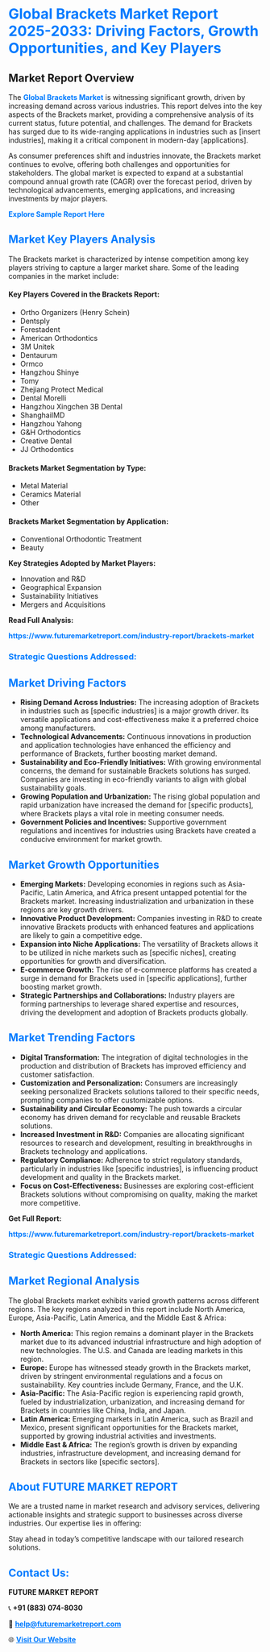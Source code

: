 <h1 style="color: #007BFF;">Global Brackets Market Report 2025-2033: Driving Factors, Growth Opportunities, and Key Players</h1>

<section id="overview">
<h2>Market Report Overview</h2>
<p>The <a href="https://www.futuremarketreport.com/industry-report/brackets-market" style="color: #007BFF; text-decoration: none;"><strong>Global Brackets Market</strong></a> is witnessing significant growth, driven by increasing demand across various industries. This report delves into the key aspects of the Brackets market, providing a comprehensive analysis of its current status, future potential, and challenges. The demand for Brackets has surged due to its wide-ranging applications in industries such as [insert industries], making it a critical component in modern-day [applications].</p>
<p>As consumer preferences shift and industries innovate, the Brackets market continues to evolve, offering both challenges and opportunities for stakeholders. The global market is expected to expand at a substantial compound annual growth rate (CAGR) over the forecast period, driven by technological advancements, emerging applications, and increasing investments by major players.</p>
</section>

<section id="overview">
<p><a href="https://www.futuremarketreport.com/request-sample/reportId=96658" style="color: #007BFF; text-decoration: none;"><strong>Explore Sample Report Here</strong></a></p>
</section>

<section id="key-players">
<h2 style="color: #007BFF;">Market Key Players Analysis</h2>
<p>The Brackets market is characterized by intense competition among key players striving to capture a larger market share. Some of the leading companies in the market include:</p>
<h4>Key Players Covered in the Brackets Report:</h4>
<ul><li>Ortho Organizers (Henry Schein)</li><li>Dentsply</li><li>Forestadent</li><li>American Orthodontics</li><li>3M Unitek</li><li>Dentaurum</li><li>Ormco</li><li>Hangzhou Shinye</li><li>Tomy</li><li>Zhejiang Protect Medical</li><li>Dental Morelli</li><li>Hangzhou Xingchen 3B Dental</li><li>ShanghaiIMD</li><li>Hangzhou Yahong</li><li>G&amp;H Orthodontics</li><li>Creative Dental</li><li>JJ Orthodontics</li></ul>
<h4>Brackets Market Segmentation by Type:</h4>
<ul><li>Metal Material</li><li>Ceramics Material</li><li>Other</li></ul>

<h4>Brackets Market Segmentation by Application:</h4>
<ul><li>Conventional Orthodontic Treatment</li><li>Beauty</li></ul>
<p><strong>Key Strategies Adopted by Market Players:</strong></p>
<ul>
<li>Innovation and R&D</li>
<li>Geographical Expansion</li>
<li>Sustainability Initiatives</li>
<li>Mergers and Acquisitions</li>
</ul>
</section>

<section>
<p><strong>Read Full Analysis: </strong></p><a href="https://www.futuremarketreport.com/industry-report/brackets-market" style="color: #007BFF; text-decoration: none;"><strong>https://www.futuremarketreport.com/industry-report/brackets-market</strong></a>
<h3 style="color: #007BFF;">Strategic Questions Addressed:</h3>
</section>

<section id="driving-factors">
<h2 style="color: #007BFF;">Market Driving Factors</h2>
<ul>
<li><strong>Rising Demand Across Industries:</strong> The increasing adoption of Brackets in industries such as [specific industries] is a major growth driver. Its versatile applications and cost-effectiveness make it a preferred choice among manufacturers.</li>
<li><strong>Technological Advancements:</strong> Continuous innovations in production and application technologies have enhanced the efficiency and performance of Brackets, further boosting market demand.</li>
<li><strong>Sustainability and Eco-Friendly Initiatives:</strong> With growing environmental concerns, the demand for sustainable Brackets solutions has surged. Companies are investing in eco-friendly variants to align with global sustainability goals.</li>
<li><strong>Growing Population and Urbanization:</strong> The rising global population and rapid urbanization have increased the demand for [specific products], where Brackets plays a vital role in meeting consumer needs.</li>
<li><strong>Government Policies and Incentives:</strong> Supportive government regulations and incentives for industries using Brackets have created a conducive environment for market growth.</li>
</ul>
</section>

<section id="growth-opportunities">
<h2 style="color: #007BFF;">Market Growth Opportunities</h2>
<ul>
<li><strong>Emerging Markets:</strong> Developing economies in regions such as Asia-Pacific, Latin America, and Africa present untapped potential for the Brackets market. Increasing industrialization and urbanization in these regions are key growth drivers.</li>
<li><strong>Innovative Product Development:</strong> Companies investing in R&D to create innovative Brackets products with enhanced features and applications are likely to gain a competitive edge.</li>
<li><strong>Expansion into Niche Applications:</strong> The versatility of Brackets allows it to be utilized in niche markets such as [specific niches], creating opportunities for growth and diversification.</li>
<li><strong>E-commerce Growth:</strong> The rise of e-commerce platforms has created a surge in demand for Brackets used in [specific applications], further boosting market growth.</li>
<li><strong>Strategic Partnerships and Collaborations:</strong> Industry players are forming partnerships to leverage shared expertise and resources, driving the development and adoption of Brackets products globally.</li>
</ul>
</section>

<section id="trending-factors">
<h2 style="color: #007BFF;">Market Trending Factors</h2>
<ul>
<li><strong>Digital Transformation:</strong> The integration of digital technologies in the production and distribution of Brackets has improved efficiency and customer satisfaction.</li>
<li><strong>Customization and Personalization:</strong> Consumers are increasingly seeking personalized Brackets solutions tailored to their specific needs, prompting companies to offer customizable options.</li>
<li><strong>Sustainability and Circular Economy:</strong> The push towards a circular economy has driven demand for recyclable and reusable Brackets solutions.</li>
<li><strong>Increased Investment in R&D:</strong> Companies are allocating significant resources to research and development, resulting in breakthroughs in Brackets technology and applications.</li>
<li><strong>Regulatory Compliance:</strong> Adherence to strict regulatory standards, particularly in industries like [specific industries], is influencing product development and quality in the Brackets market.</li>
<li><strong>Focus on Cost-Effectiveness:</strong> Businesses are exploring cost-efficient Brackets solutions without compromising on quality, making the market more competitive.</li>
</ul>
</section>

<section>
<p><strong>Get Full Report: </strong></p><a href="https://www.futuremarketreport.com/industry-report/brackets-market" style="color: #007BFF; text-decoration: none;"><strong>https://www.futuremarketreport.com/industry-report/brackets-market</strong></a>
<h3 style="color: #007BFF;">Strategic Questions Addressed:</h3>
</section>


<section id="regional-analysis">
<h2 style="color: #007BFF;">Market Regional Analysis</h2>
<p>The global Brackets market exhibits varied growth patterns across different regions. The key regions analyzed in this report include North America, Europe, Asia-Pacific, Latin America, and the Middle East & Africa:</p>
<ul>
<li><strong>North America:</strong> This region remains a dominant player in the Brackets market due to its advanced industrial infrastructure and high adoption of new technologies. The U.S. and Canada are leading markets in this region.</li>
<li><strong>Europe:</strong> Europe has witnessed steady growth in the Brackets market, driven by stringent environmental regulations and a focus on sustainability. Key countries include Germany, France, and the U.K.</li>
<li><strong>Asia-Pacific:</strong> The Asia-Pacific region is experiencing rapid growth, fueled by industrialization, urbanization, and increasing demand for Brackets in countries like China, India, and Japan.</li>
<li><strong>Latin America:</strong> Emerging markets in Latin America, such as Brazil and Mexico, present significant opportunities for the Brackets market, supported by growing industrial activities and investments.</li>
<li><strong>Middle East & Africa:</strong> The region’s growth is driven by expanding industries, infrastructure development, and increasing demand for Brackets in sectors like [specific sectors].</li>
</ul>
</section>

<footer>
<h2 style="color: #007BFF;">About FUTURE MARKET REPORT</h2>
<p>We are a trusted name in market research and advisory services, delivering actionable insights and strategic support to businesses across diverse industries. Our expertise lies in offering:</p>

<p>Stay ahead in today’s competitive landscape with our tailored research solutions.</p>

<h2 style="color: #007BFF;">Contact Us:</h2>
<p><strong>FUTURE MARKET REPORT</strong></p>
<p>📞 <strong>+91 (883) 074-8030</strong></p>
<p>📧 <strong><a href="mailto:help@futuremarketreport.com" style="color: #007BFF;">help@futuremarketreport.com</a></strong></p>
<p>🌐 <strong><a href="https://www.futuremarketreport.com/" style="color: #007BFF;">Visit Our Website</a></strong></p>
</footer>